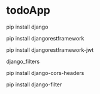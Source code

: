 # todoApp

pip install django

pip install djangorestframework

pip install djangorestframework-jwt

django_filters

pip install django-cors-headers

pip install django-filter 
